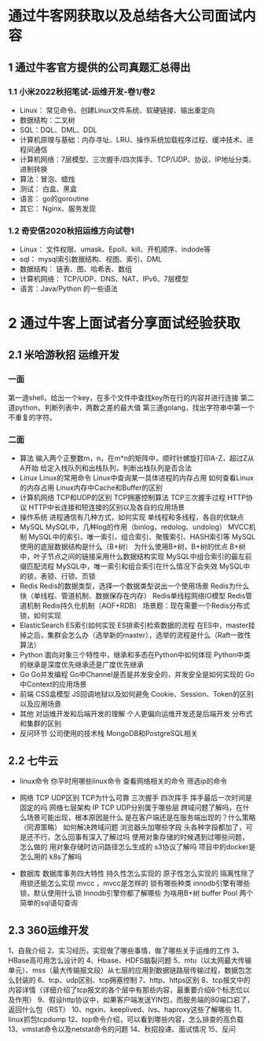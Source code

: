 # 通过牛客网获取以及总结各大公司面试内容
## 1 通过牛客官方提供的公司真题汇总得出
### 1.1 小米2022秋招笔试-运维开发-卷1/卷2
- Linux： 常见命令、创建Linux文件系统、软硬链接、输出重定向
- 数据结构：二叉树
- SQL：DQL、DML、DDL
- 计算机原理与基础：内存寻址、LRU、操作系统加载程序过程、缓冲技术、进程间通信
- 计算机网络：7层模型、三次握手/四次挥手、TCP/UDP、协议、IP地址分类、进制转换
- 算法：冒泡、蜡烛
- 测试： 白盒、黑盒
- 语言： go的goroutine
- 其它： Nginx、服务发现

### 1.2 奇安信2020秋招运维方向试卷1
- Linux： 文件权限、umask、Epoll、kill、开机顺序、indode等
- sql： mysql索引数据结构、视图、索引、DML
- 数据结构： 链表、图、哈希表、数组
- 计算机网络： TCP/UDP、DNS、NAT、IPv6、7层模型
- 语言：Java/Python 的一些语法

# 2 通过牛客上面试者分享面试经验获取

## 2.1 米哈游秋招 运维开发
### 一面
第一道shell，给出一个key，在多个文件中查找key所在行的内容并进行连接
第二道python，判断列表中，两数之差的最大值
第三道golang，找出字符串中第一个不重复的字符。

### 二面
- 算法
输入两个正整数m，n，在m*n的矩阵中，顺时针螺旋打印A-Z，超过Z从A开始
给定入栈队列和出栈队列，判断出栈队列是否合法
- Linux
Linux的常用命令
Linux中查询某一具体进程的内存占用
如何查看Linux的内存占用
Linux内存中Cache和Buffer的区别
- 计算机网络
TCP和UDP的区别
TCP拥塞控制算法
TCP三次握手过程
HTTP协议
HTTP中长连接和短连接的区别以及各自的应用场景
- 操作系统
进程通信有几种方式，如何实现
单线程和多线程，各自的优缺点
- MySQL
MySQL中，几种log的作用（binlog，redolog、undolog）
MVCC机制
MySQL中的索引，唯一索引、组合索引、聚簇索引、HASH索引等
MySQL使用的底层数据结构是什么（B+树）
为什么使用B+树，B+树的优点
B+树中，叶子节点之间的链接采用什么数据结构实现
MySQL中组合索引的最左前缀匹配流程
MySQL中，唯一索引和组合索引在什么情况下会失效
MySQL中的锁，表锁、行锁、页锁
- Redis
Redis的数据类型，选择一个数据类型说出一个使用场景
Redis为什么快（单线程、管道机制、数据保存在内存）
Redis单线程网络IO模型
Redis管道机制
Redis持久化机制（AOF+RDB）
场景题：现在需要一个Redis分布式锁，如何实现
- ElasticSearch
ES索引如何实现
ES排索引检索数据的流程
在ES中，master挂掉之后，集群会怎么办（选举新的master），选举的流程是什么（Raft一致性算法）
- Python
面向对象三个特性中，继承和多态在Python中如何体现
Python中类的继承是深度优先继承还是广度优先继承
- Go
Go并发编程
Go中Channel是否是并发安全的，并发安全是如何实现的
Go中Context的应用场景
- 前端
CSS盒模型
JS回调地狱以及如何避免
Cookie、Session、Token的区别以及应用场景
- 其他
对运维开发和后端开发的理解
个人更偏向运维开发还是后端开发
分布式和集群的区别
- 反问环节
公司使用的技术栈
MongoDB和PostgreSQL相关

## 2.2 七牛云
- linux命令
你平时用哪些linux命令
查看网络相关的命令
筛选ip的命令

- 网络
TCP UDP区别
TCP为什么可靠
三次握手 四次挥手
挥手最后一次时间是固定的吗
网络七层架构
IP TCP UDP分别属于哪些层
跨域问题了解吗，在什么场景可能出现，根本原因是什么
是在客户端还是在服务端出现的？什么策略（同源策略）
如何解决跨域问题
浏览器头加哪些字段
头各种字段都加了，可是还不行，怎么回事有深入了解过吗
使用对象存储的时候遇到过哪些问题， 怎么做的
用对象存储时访问路径怎么生成的
s3协议了解吗
项目中的docker是怎么用的
k8s了解吗

- 数据库
数据库事务四大特性
持久性怎么实现的
原子性怎么实现的
隔离性除了用锁还能怎么实现 mvcc ，mvcc是怎样的
锁有哪些种类
innodb引擎有哪些锁，默认使用什么锁
Innodb引擎你都了解哪些
为啥用B+树
buffer Pool
两个简单的sql语句查询

## 2.3 360运维开发
1、自我介绍
2、实习经历，实现做了哪些事情，做了哪些关于运维的工作
3、HBase高可用怎么设计的
4、Hbase、HDFS脑裂问题
5、mtu（以太网最大传输单元）、mss（最大传输报文段）从七层的应用到数据链路层传输过程，数据包怎么封装的
6、tcp、udp区别、tcp拥塞控制
7、http、https区别
8、tcp报文中的内容详情（详细介绍了tcp报文的各个层中有那些内容，最重要介绍6个标志位以及作用）
9、假设http协议中，如果客户端发送YIN包，而服务端的80端口宕了，返回什么包（RST）
10、ngxin、keeplived、lvs、haproxy这些了解哪些
11、linux抓包tcpdump
12、top命令介绍，可以看到哪些内容，怎么排查的高负载
13、vmstat命令以及netstat命令的问题
14、秋招投递、面试情况
15、反问
